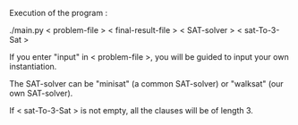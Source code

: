 Execution of the program :

./main.py  < problem-file >  < final-result-file >  < SAT-solver >  < sat-To-3-Sat >

If you enter "input" in < problem-file >, you will be guided to input your own instantiation.

The SAT-solver can be "minisat" (a common SAT-solver) or "walksat" (our own SAT-solver).

If < sat-To-3-Sat > is not empty, all the clauses will be of length 3.
